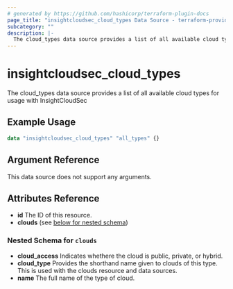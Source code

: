 ```yaml
---
# generated by https://github.com/hashicorp/terraform-plugin-docs
page_title: "insightcloudsec_cloud_types Data Source - terraform-provider-insightcloudsec"
subcategory: ""
description: |-
  The cloud_types data source provides a list of all available cloud types for usage with InsightCloudSec
---
```


# insightcloudsec_cloud_types

The cloud_types data source provides a list of all available cloud types for usage with InsightCloudSec

## Example Usage

```terraform
data "insightcloudsec_cloud_types" "all_types" {}

```

## Argument Reference

This data source does not support any arguments.


## Attributes Reference

- **id** The ID of this resource.
- **clouds** (see [below for nested schema](#nestedatt--clouds))

<a id="nestedatt--clouds"></a>
### Nested Schema for `clouds`

- **cloud_access** Indicates whethere the cloud is public, private, or hybrid.
- **cloud_type** Provides the shorthand name given to clouds of this type.  This is used with the clouds resource and data sources.
- **name** The full name of the type of cloud.


